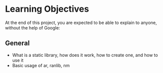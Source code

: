 # Learning Objectives
At the end of this project, you are expected to be able to explain to anyone, without the help of Google:

## General
* What is a static library, how does it work, how to create one, and how to use it
* Basic usage of ar, ranlib, nm
